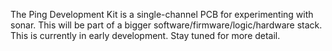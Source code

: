 The Ping Development Kit is a single-channel PCB for experimenting with sonar.
This will be part of a bigger software/firmware/logic/hardware stack.
This is currently in early development. Stay tuned for more detail.
